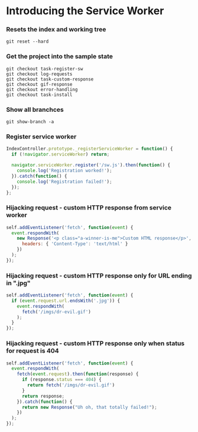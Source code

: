 # Introducing the Service Worker

### Resets the index and working tree

```
git reset --hard
```

### Get the project into the sample state

```
git checkout task-register-sw
git checkout log-requests
git checkout task-custom-response
git checkout gif-response
git checkout error-handling
git checkout task-install
```

### Show all branchces

```
git show-branch -a
```

### Register service worker

```javascript
IndexController.prototype._registerServiceWorker = function() {
  if (!navigator.serviceWorker) return;

  navigator.serviceWorker.register('/sw.js').then(function() {
    console.log('Registration worked!');
  }).catch(function() {
    console.log('Registration failed!');
  });
};
```

### Hijacking request - custom HTTP response from service worker

```javascript
self.addEventListener('fetch', function(event) {
  event.respondWith(
    new Response('<p class="a-winner-is-me">Custom HTML response</p>', {
      headers: { 'Content-Type': 'text/html' }
    })
  );
});
```

### Hijacking request - custom HTTP response only for URL ending in ".jpg"

```javascript
self.addEventListener('fetch', function(event) {
  if (event.request.url.endsWith('.jpg')) {
    event.respondWith(
      fetch('/imgs/dr-evil.gif')
    );
  }
});
```

### Hijacking request - custom HTTP response only when status for request is 404

```javascript
self.addEventListener('fetch', function(event) {
  event.respondWith(
    fetch(event.request).then(function(response) {
      if (response.status === 404) {
        return fetch('/imgs/dr-evil.gif')
      }
      return response;
    }).catch(function() {
      return new Response("Uh oh, that totally failed!");
    })
  );
});
```
